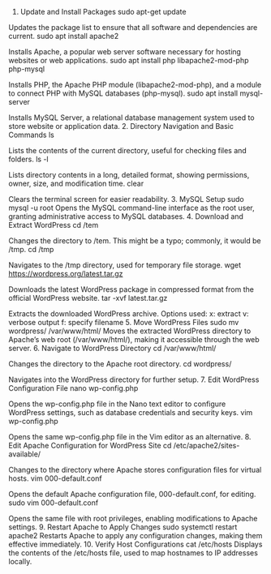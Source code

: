 1. Update and Install Packages
sudo apt-get update

Updates the package list to ensure that all software and dependencies are current.
sudo apt install apache2

Installs Apache, a popular web server software necessary for hosting websites or web applications.
sudo apt install php libapache2-mod-php php-mysql

Installs PHP, the Apache PHP module (libapache2-mod-php), and a module to connect PHP with MySQL databases (php-mysql).
sudo apt install mysql-server

Installs MySQL Server, a relational database management system used to store website or application data.
2. Directory Navigation and Basic Commands
ls

Lists the contents of the current directory, useful for checking files and folders.
ls -l

Lists directory contents in a long, detailed format, showing permissions, owner, size, and modification time.
clear

Clears the terminal screen for easier readability.
3. MySQL Setup
sudo mysql -u root
Opens the MySQL command-line interface as the root user, granting administrative access to MySQL databases.
4. Download and Extract WordPress
cd /tem

Changes the directory to /tem. This might be a typo; commonly, it would be /tmp.
cd /tmp

Navigates to the /tmp directory, used for temporary file storage.
wget https://wordpress.org/latest.tar.gz

Downloads the latest WordPress package in compressed format from the official WordPress website.
tar -xvf latest.tar.gz

Extracts the downloaded WordPress archive. Options used:
x: extract
v: verbose output
f: specify filename
5. Move WordPress Files
sudo mv wordpress/ /var/www/html/
Moves the extracted WordPress directory to Apache’s web root (/var/www/html/), making it accessible through the web server.
6. Navigate to WordPress Directory
cd /var/www/html/

Changes the directory to the Apache root directory.
cd wordpress/

Navigates into the WordPress directory for further setup.
7. Edit WordPress Configuration File
nano wp-config.php

Opens the wp-config.php file in the Nano text editor to configure WordPress settings, such as database credentials and security keys.
vim wp-config.php

Opens the same wp-config.php file in the Vim editor as an alternative.
8. Edit Apache Configuration for WordPress Site
cd /etc/apache2/sites-available/

Changes to the directory where Apache stores configuration files for virtual hosts.
vim 000-default.conf

Opens the default Apache configuration file, 000-default.conf, for editing.
sudo vim 000-default.conf

Opens the same file with root privileges, enabling modifications to Apache settings.
9. Restart Apache to Apply Changes
sudo systemctl restart apache2
Restarts Apache to apply any configuration changes, making them effective immediately.
10. Verify Host Configurations
cat /etc/hosts
Displays the contents of the /etc/hosts file, used to map hostnames to IP addresses locally.


